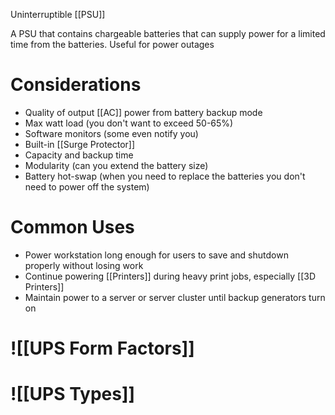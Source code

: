 Uninterruptible [[PSU]] 

A PSU that contains chargeable batteries that can supply power for a limited time from the batteries.
	Useful for power outages

# Considerations
- Quality of output [[AC]] power from battery backup mode
- Max watt load (you don't want to exceed 50-65%)
- Software monitors (some even notify you)
- Built-in [[Surge Protector]]
- Capacity and backup time
- Modularity (can you extend the battery size)
- Battery hot-swap (when you need to replace the batteries you don't need to power off the system)

# Common Uses
- Power workstation long enough for users to save and shutdown properly without losing work
- Continue powering [[Printers]] during heavy print jobs, especially [[3D Printers]]
- Maintain power to a server or server cluster until backup generators turn on
# ![[UPS Form Factors]]
# ![[UPS Types]]
